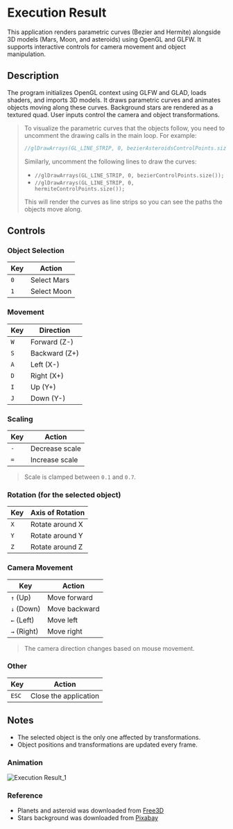 # Execution Result
This application renders parametric curves (Bezier and Hermite) alongside 3D models (Mars, Moon, and asteroids) using OpenGL and GLFW. It supports interactive controls for camera movement and object manipulation.

## Description
The program initializes OpenGL context using GLFW and GLAD, loads shaders, and imports 3D models. It draws parametric curves and animates objects moving along these curves. Background stars are rendered as a textured quad. User inputs control the camera and object transformations.

> To visualize the parametric curves that the objects follow, you need to uncomment the drawing calls in the main loop. For example:
> ```cpp
> //glDrawArrays(GL_LINE_STRIP, 0, bezierAsteroidsControlPoints.size());
> ```
> Similarly, uncomment the following lines to draw the curves:
> - `//glDrawArrays(GL_LINE_STRIP, 0, bezierControlPoints.size());`
> - `//glDrawArrays(GL_LINE_STRIP, 0, hermiteControlPoints.size());`
>
> This will render the curves as line strips so you can see the paths the objects move along.

## Controls

### Object Selection
| Key | Action       |
|-----|--------------|
| `0` | Select Mars  |
| `1` | Select Moon  |

### Movement
| Key | Direction        |
|-----|------------------|
| `W` | Forward (Z-)     |
| `S` | Backward (Z+)    |
| `A` | Left (X-)        |
| `D` | Right (X+)       |
| `I` | Up (Y+)          |
| `J` | Down (Y-)        |

### Scaling
| Key     | Action          |
|---------|-----------------|
| `-`     | Decrease scale  |
| `=`     | Increase scale  |

> Scale is clamped between `0.1` and `0.7`.

### Rotation (for the selected object)
| Key | Axis of Rotation |
|-----|------------------|
| `X` | Rotate around X  |
| `Y` | Rotate around Y  |
| `Z` | Rotate around Z  |

### Camera Movement
| Key         | Action           |
|-------------|------------------|
| `↑` (Up)    | Move forward     |
| `↓` (Down)  | Move backward    |
| `←` (Left)  | Move left        |
| `→` (Right) | Move right       |

> The camera direction changes based on mouse movement.

### Other
| Key       | Action                    |
|-----------|---------------------------|
| `ESC`     | Close the application     |

## Notes
- The selected object is the only one affected by transformations.
- Object positions and transformations are updated every frame.

### Animation
![Execution Result_1](img/parametric_curves.gif)

### Reference

- Planets and asteroid was downloaded from [Free3D](https://free3d.com/)
- Stars background was downloaded from  [Pixabay](https://pixabay.com/pt/photos/estrelas-c%C3%A9u-noite-estrelado-1654074/)